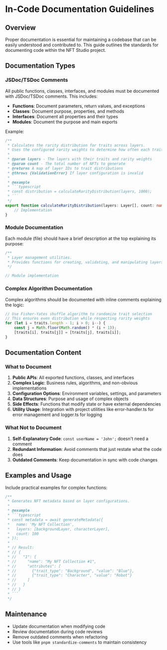 # In-Code Documentation Guidelines

## Overview

Proper documentation is essential for maintaining a codebase that can be easily understood and contributed to. This guide outlines the standards for documenting code within the NFT Studio project.

## Documentation Types

### JSDoc/TSDoc Comments

All public functions, classes, interfaces, and modules must be documented with JSDoc/TSDoc comments. This includes:

- **Functions**: Document parameters, return values, and exceptions
- **Classes**: Document purpose, properties, and methods
- **Interfaces**: Document all properties and their types
- **Modules**: Document the purpose and main exports

Example:

````typescript
/**
 * Calculates the rarity distribution for traits across layers.
 * Uses the configured rarity weights to determine how often each trait should appear.
 *
 * @param layers - The layers with their traits and rarity weights
 * @param count - The total number of NFTs to generate
 * @returns A map of layer IDs to trait distributions
 * @throws {ValidationError} If layer configuration is invalid
 *
 * @example
 * ```typescript
 * const distribution = calculateRarityDistribution(layers, 1000);
 * ```
 */
export function calculateRarityDistribution(layers: Layer[], count: number): TraitDistribution {
	// Implementation
}
````

### Module Documentation

Each module (file) should have a brief description at the top explaining its purpose:

```typescript
/**
 * Layer management utilities.
 * Provides functions for creating, validating, and manipulating layers and their traits.
 */

// Module implementation
```

### Complex Algorithm Documentation

Complex algorithms should be documented with inline comments explaining the logic:

```typescript
// Use Fisher-Yates shuffle algorithm to randomize trait selection
// This ensures even distribution while respecting rarity weights
for (let i = traits.length - 1; i > 0; i--) {
	const j = Math.floor(Math.random() * (i + 1));
	[traits[i], traits[j]] = [traits[j], traits[i]];
}
```

## Documentation Content

### What to Document

1. **Public APIs**: All exported functions, classes, and interfaces
2. **Complex Logic**: Business rules, algorithms, and non-obvious implementations
3. **Configuration Options**: Environment variables, settings, and parameters
4. **Data Structures**: Purpose and usage of complex objects
5. **Side Effects**: Functions that modify state or have external dependencies
6. **Utility Usage**: Integration with project utilities like error-handler.ts for error management and logger.ts for logging

### What Not to Document

1. **Self-Explanatory Code**: `const userName = 'John';` doesn't need a comment
2. **Redundant Information**: Avoid comments that just restate what the code does
3. **Outdated Comments**: Keep documentation in sync with code changes

## Examples and Usage

Include practical examples for complex functions:

````typescript
/**
 * Generates NFT metadata based on layer configurations.
 *
 * @example
 * ```typescript
 * const metadata = await generateMetadata({
 *   name: 'My NFT Collection',
 *   layers: [backgroundLayer, characterLayer],
 *   count: 100
 * });
 *
 * // Result:
 * // {
 * //   "1": {
 * //     "name": "My NFT Collection #1",
 * //     "attributes": [
 * //       {"trait_type": "Background", "value": "Blue"},
 * //       {"trait_type": "Character", "value": "Robot"}
 * //     ]
 * //   }
 * // }
 * ```
 */
````

## Maintenance

- Update documentation when modifying code
- Review documentation during code reviews
- Remove outdated comments when refactoring
- Use tools like `pnpm standardize-comments` to maintain consistency
